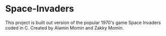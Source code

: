 # Space-Invaders
This project is built out version of the popular 1970's game Space Invaders coded in C. Created by Alamin Momin and Zakky Momin. 
